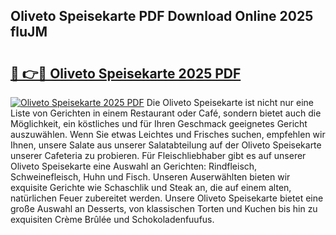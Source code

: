 ## Oliveto Speisekarte PDF Download Online 2025 fluJM

# <h2><a href="http://gc9eye1.nevu.top/?p=Oliveto+Speisekarte">🔗 👉🔴 Oliveto Speisekarte 2025 PDF</a></h2>

[![Oliveto Speisekarte 2025 PDF](https://i.imgur.com/dBaPXMq.png)](http://gc9eye1.nevu.top/?p=Oliveto+Speisekarte)
Die Oliveto Speisekarte ist nicht nur eine Liste von Gerichten in einem Restaurant oder Café, sondern bietet auch die Möglichkeit, ein köstliches und für Ihren Geschmack geeignetes Gericht auszuwählen. Wenn Sie etwas Leichtes und Frisches suchen, empfehlen wir Ihnen, unsere Salate aus unserer Salatabteilung auf der Oliveto Speisekarte unserer Cafeteria zu probieren. Für Fleischliebhaber gibt es auf unserer Oliveto Speisekarte eine Auswahl an Gerichten: Rindfleisch, Schweinefleisch, Huhn und Fisch. Unseren Auserwählten bieten wir exquisite Gerichte wie Schaschlik und Steak an, die auf einem alten, natürlichen Feuer zubereitet werden. Unsere Oliveto Speisekarte bietet eine große Auswahl an Desserts, von klassischen Torten und Kuchen bis hin zu exquisiten Crème Brûlée und Schokoladenfuufus.
